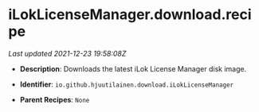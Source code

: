 # iLokLicenseManager.download.recipe

_Last updated 2021-12-23 19:58:08Z_

- **Description**: Downloads the latest iLok License Manager disk image.

- **Identifier**: `io.github.hjuutilainen.download.iLokLicenseManager`

- **Parent Recipes**: `None`